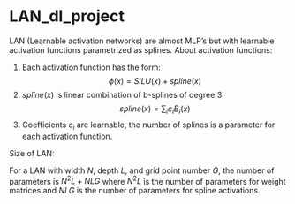 # LAN_dl_project


LAN (Learnable activation networks) are almost MLP’s but
with learnable activation functions parametrized as splines.
About activation functions:
1. Each activation function has the form:
                    $$\phi(x) = SiLU(x) + spline(x)$$
2. $spline(x)$ is linear combination of b-splines of degree $3$:
                    $$spline(x) = \sum_{i} c_i B_i(x)$$
3. Coefficients $c_i$ are learnable, the number of splines is a parameter for each activation function.

Size of LAN:

For a LAN with width $N$, depth $L$, and grid point number $G$, the number of parameters is $N^2L + NLG$ where $N^2L$ is the number of parameters for weight matrices and $NLG$ is the number of parameters for spline activations.


